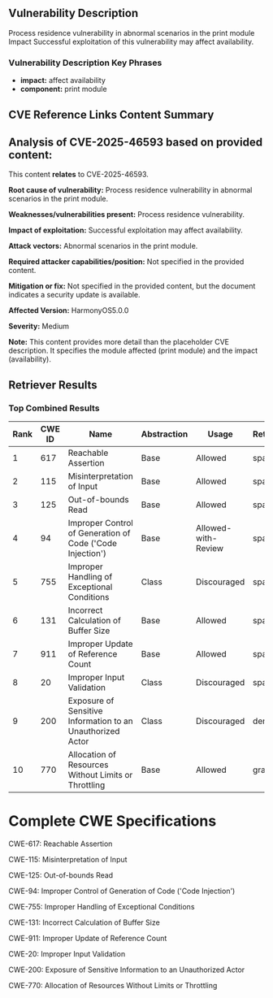 ## Vulnerability Description
Process residence vulnerability in abnormal scenarios in the print module Impact Successful exploitation of this vulnerability may affect availability.

### Vulnerability Description Key Phrases
- **impact:** affect availability
- **component:** print module

## CVE Reference Links Content Summary
## Analysis of CVE-2025-46593 based on provided content:

This content **relates** to CVE-2025-46593.

**Root cause of vulnerability:** Process residence vulnerability in abnormal scenarios in the print module.

**Weaknesses/vulnerabilities present:** Process residence vulnerability.

**Impact of exploitation:** Successful exploitation may affect availability.

**Attack vectors:** Abnormal scenarios in the print module.

**Required attacker capabilities/position:** Not specified in the provided content.

**Mitigation or fix:** Not specified in the provided content, but the document indicates a security update is available.

**Affected Version:** HarmonyOS5.0.0

**Severity:** Medium

**Note:** This content provides more detail than the placeholder CVE description. It specifies the module affected (print module) and the impact (availability).

## Retriever Results

### Top Combined Results

| Rank | CWE ID | Name | Abstraction | Usage  | Retrievers | Individual Scores |
|------|--------|------|-------------|-------|------------|-------------------|
| 1 | 617 | Reachable Assertion | Base | Allowed | sparse | 0.039 |
| 2 | 115 | Misinterpretation of Input | Base | Allowed | sparse | 0.038 |
| 3 | 125 | Out-of-bounds Read | Base | Allowed | sparse | 0.037 |
| 4 | 94 | Improper Control of Generation of Code ('Code Injection') | Base | Allowed-with-Review | sparse | 0.036 |
| 5 | 755 | Improper Handling of Exceptional Conditions | Class | Discouraged | sparse | 0.035 |
| 6 | 131 | Incorrect Calculation of Buffer Size | Base | Allowed | sparse | 0.035 |
| 7 | 911 | Improper Update of Reference Count | Base | Allowed | sparse | 0.035 |
| 8 | 20 | Improper Input Validation | Class | Discouraged | sparse | 0.034 |
| 9 | 200 | Exposure of Sensitive Information to an Unauthorized Actor | Class | Discouraged | dense | 0.534 |
| 10 | 770 | Allocation of Resources Without Limits or Throttling | Base | Allowed | graph | 0.003 |



# Complete CWE Specifications

CWE-617: Reachable Assertion

CWE-115: Misinterpretation of Input

CWE-125: Out-of-bounds Read

CWE-94: Improper Control of Generation of Code ('Code Injection')

CWE-755: Improper Handling of Exceptional Conditions

CWE-131: Incorrect Calculation of Buffer Size

CWE-911: Improper Update of Reference Count

CWE-20: Improper Input Validation

CWE-200: Exposure of Sensitive Information to an Unauthorized Actor

CWE-770: Allocation of Resources Without Limits or Throttling